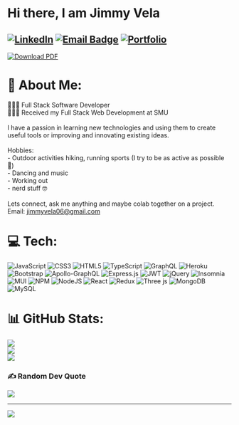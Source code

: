 # Hi there, I am Jimmy Vela
## [![LinkedIn](https://img.shields.io/badge/LinkedIn-%230077B5.svg?logo=linkedin&logoColor=white)](https://www.linkedin.com/in/jimmy-vela/) [![Email Badge](https://img.shields.io/badge/Gmail-red?style=flat-square&logo=gmail&logoColor=blue&labelColor=white&color=blue)](mailto:jimmyvela06@gmail.com) [![Portfolio](https://img.shields.io/badge/PORTFOLIO%20-black?logo=rocket&logoWidth=20)](https://jimmyvela-portfolio.com/)

[![Download PDF](https://img.shields.io/badge/Download-PDF-blue)](/JimmyVela-Resume.pdf)



<script>
document.querySelector('.btn').addEventListener('click', function() {
    window.open('path/to/your/pdf/file.pdf', '_blank');
});
</script>



# 💫 About Me:
👨🏻‍💻 Full Stack Software Developer <br>👨🏻‍🎓 Received my Full Stack Web Development at SMU <br><br>I have a passion in learning new technologies and using them to create useful tools or improving and innovating existing ideas.  <br><br> Hobbies: <br>     - Outdoor activities hiking, running sports (I try to be as active as possible 🌝)<br>     - Dancing and music<br>     - Working out <br>     - nerd stuff 🤓<br><br>Lets connect, ask me anything and maybe colab together on a project.<br>Email: jimmyvela06@gmail.com 


# 💻 Tech:
![JavaScript](https://img.shields.io/badge/javascript-%23323330.svg?style=for-the-badge&logo=javascript&logoColor=%23F7DF1E) ![CSS3](https://img.shields.io/badge/css3-%231572B6.svg?style=for-the-badge&logo=css3&logoColor=white) ![HTML5](https://img.shields.io/badge/html5-%23E34F26.svg?style=for-the-badge&logo=html5&logoColor=white) ![TypeScript](https://img.shields.io/badge/typescript-%23007ACC.svg?style=for-the-badge&logo=typescript&logoColor=white) ![GraphQL](https://img.shields.io/badge/-GraphQL-E10098?style=for-the-badge&logo=graphql&logoColor=white) ![Heroku](https://img.shields.io/badge/heroku-%23430098.svg?style=for-the-badge&logo=heroku&logoColor=white) ![Bootstrap](https://img.shields.io/badge/bootstrap-%238511FA.svg?style=for-the-badge&logo=bootstrap&logoColor=white) ![Apollo-GraphQL](https://img.shields.io/badge/-ApolloGraphQL-311C87?style=for-the-badge&logo=apollo-graphql) ![Express.js](https://img.shields.io/badge/express.js-%23404d59.svg?style=for-the-badge&logo=express&logoColor=%2361DAFB) ![JWT](https://img.shields.io/badge/JWT-black?style=for-the-badge&logo=JSON%20web%20tokens) ![jQuery](https://img.shields.io/badge/jquery-%230769AD.svg?style=for-the-badge&logo=jquery&logoColor=white) ![Insomnia](https://img.shields.io/badge/Insomnia-black?style=for-the-badge&logo=insomnia&logoColor=5849BE) ![MUI](https://img.shields.io/badge/MUI-%230081CB.svg?style=for-the-badge&logo=mui&logoColor=white) ![NPM](https://img.shields.io/badge/NPM-%23CB3837.svg?style=for-the-badge&logo=npm&logoColor=white) ![NodeJS](https://img.shields.io/badge/node.js-6DA55F?style=for-the-badge&logo=node.js&logoColor=white) ![React](https://img.shields.io/badge/react-%2320232a.svg?style=for-the-badge&logo=react&logoColor=%2361DAFB) ![Redux](https://img.shields.io/badge/redux-%23593d88.svg?style=for-the-badge&logo=redux&logoColor=white) ![Three js](https://img.shields.io/badge/threejs-black?style=for-the-badge&logo=three.js&logoColor=white) ![MongoDB](https://img.shields.io/badge/MongoDB-%234ea94b.svg?style=for-the-badge&logo=mongodb&logoColor=white) ![MySQL](https://img.shields.io/badge/mysql-%2300000f.svg?style=for-the-badge&logo=mysql&logoColor=white)
# 📊 GitHub Stats:
![](https://github-readme-stats.vercel.app/api?username=Jimmy-Vela06&theme=dark&hide_border=false&include_all_commits=true&count_private=true)<br/>
![](https://github-readme-streak-stats.herokuapp.com/?user=Jimmy-Vela06&theme=dark&hide_border=false)<br/>
![](https://github-readme-stats.vercel.app/api/top-langs/?username=Jimmy-Vela06&theme=dark&hide_border=false&include_all_commits=true&count_private=true&layout=compact)

<!--
## 🏆 GitHub Trophies
![](https://github-profile-trophy.vercel.app/?username=Jimmy-Vela06&theme=radical&no-frame=false&no-bg=false&margin-w=4)
-->

### ✍️ Random Dev Quote
![](https://quotes-github-readme.vercel.app/api?type=horizontal&theme=radical)




---
[![](https://visitcount.itsvg.in/api?id=Jimmy-Vela06&icon=0&color=0)](https://visitcount.itsvg.in)


